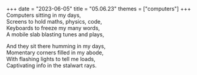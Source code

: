 +++
date = "2023-06-05"
title = "05.06.23"
themes = ["computers"]
+++
Computers sitting in my days,  
Screens to hold maths, physics, code,  
Keyboards to freeze my many words,  
A mobile slab blasting tunes and plays,  
  
And they sit there humming in my days,  
Momentary corners filled in my abode,  
With flashing lights to tell me loads,  
Captivating info in the stalwart rays.

